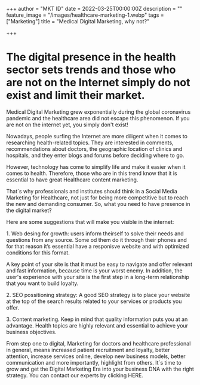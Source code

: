 +++
author = "MKT ID"
date = 2022-03-25T00:00:00Z
description = ""
feature_image = "/images/healthcare-marketing-1.webp"
tags = ["Marketing"]
title = "Medical Digital Marketing, why not?"

+++
# The digital presence in the health sector sets trends and those who are not on the Internet simply do not exist and limit their market.

Medical Digital Marketing grew exponentially during the global coronavirus pandemic and the healthcare area did not escape this phenomenon. If you are not on the internet yet, you simply don't exist!

Nowadays, people surfing the Internet are more diligent when it comes to researching health-related topics. They are interested in comments, recommendations about doctors, the geographic location of clinics and hospitals, and they enter blogs and forums before deciding where to go.

However, technology has come to simplify life and make it easier when it comes to health. Therefore, those who are in this trend know that it is essential to have great Healthcare content marketing.

That´s why professionals and institutes should think in a Social Media Marketing for Healthcare, not just for being more competitive but to reach the new and demanding consumer. So, what you need to have presence in the digital market?

Here are some suggestions that will make you visible in the internet:

1\. Web desing for growth: users inform theirself to solve their needs and questions from any source. Some od them do it through their phones and for that reason it’s essential have a responisve website and with optimized conditions for this format.

A key point of your site is that it must be easy to navigate and offer relevant and fast information, because time is your worst enemy. In addition, the user's experience with your site is the first step in a long-term relationship that you want to build loyalty.

2\. SEO possitioning strategy: A good SEO strategy is to place your website at the top of the search results related to your services or products you offer.

3\. Content marketing. Keep in mind that quality information puts you at an advantage. Health topics are highly relevant and essential to achieve your business objectives.

From step one to digital, Marketing for doctors and healthcare professional in general, means increased patient recruitment and loyalty, better attention, increase services online, develop new business models, better communication and more importantly, highlight from others. It´s time to grow and get the Digital Marketing Era into your business DNA with the right strategy. You can contact our experts by clicking HERE.